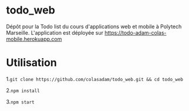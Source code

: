 # todo_web
  Dépôt pour la Todo list du cours d'applications web et mobile à Polytech Marseille. 
  L'application est déployée sur https://todo-adam-colas-mobile.herokuapp.com

# Utilisation 
1.```git clone https://github.com/colasadam/todo_web.git && cd todo_web```

2.```npm install```

3.```npm start```


